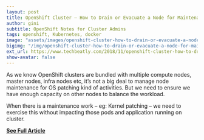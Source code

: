 ```yaml
---
layout: post
title: OpenShift Cluster – How to Drain or Evacuate a Node for Maintenance
author: gini
subtitle: OpenShift Notes for Cluster Admins
tags: openshift, Kubernetes, docker
image: "assets/images/openshift-cluster-how-to-drain-or-evacuate-a-node-for-maintenance.jpg"
bigimg: "/img/openshift-cluster-how-to-drain-or-evacuate-a-node-for-maintenance.jpg"
ext_url: https://www.techbeatly.com/2018/11/openshift-cluster-how-to-drain-or-evacuate-a-node-for-maintenance.html
show-avatar: false
---
```


As we know OpenShift clusters are bundled with multiple compute nodes, master nodes, infra nodes etc, it’s not a big deal to manage node maintenance for OS patching kind of activities. But we need to ensure we have enough capacity on other nodes to balance the workload.

When there is a maintenance work – eg: Kernel patching – we need to exercise this without impacting those pods and application running on cluster.

**[See Full Article](https://www.techbeatly.com/2018/11/openshift-cluster-how-to-drain-or-evacuate-a-node-for-maintenance.html/)**
